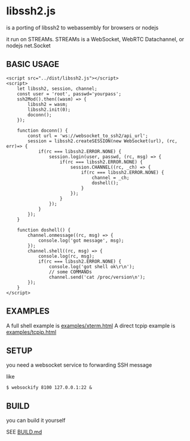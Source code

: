 # libssh2.js
is a porting of libssh2 to webassembly for browsers or nodejs

it run on STREAMs. STREAMs is a WebSocket, WebRTC Datachannel, or nodejs net.Socket

## BASIC USAGE
	<script src="../dist/libssh2.js"></script>
	<script>
		let libssh2, session, channel;
		const user = 'root', passwd='yourpass';
		ssh2Mod().then((wasm) => {
			libssh2 = wasm;
			libssh2.init(0);
			doconn();
		});

		function doconn() {
			const url = 'ws://websocket_to_ssh2/api_url';
			session = libssh2.createSESSION(new WebSocket(url), (rc, err)=> {
				if(rc === libssh2.ERROR.NONE) {
					session.login(user, passwd, (rc, msg) => {
						if(rc === libssh2.ERROR.NONE) {
							session.CHANNEL((rc, _ch) => {
								if(rc === libssh2.ERROR.NONE) {
									channel = _ch;
									doshell();
								}
							});
						}
					});
				}
			});
		}

		function doshell() {
			channel.onmessage((rc, msg) => {
				console.log('got message', msg);
			});
			channel.shell((rc, msg) => {
				console.log(rc, msg);
				if(rc === libssh2.ERROR.NONE) {
					console.log('got shell ok\r\n');
					// some COMMANDs
					channel.send('cat /proc/version\n');
			});
		}
	</script>
## EXAMPLES
A full shell example is [examples/xterm.html](https://github.com/routerplus/libssh2.js/blob/main/examples/xterm.html)
A direct tcpip example is [examples/tcpip.html](https://github.com/routerplus/libssh2.js/blob/main/examples/tcpip.html)

## SETUP
you need a websocket service to forwarding SSH message
	
like

	$ websockify 8100 127.0.0.1:22 & 
	
## BUILD
you can build it yourself

SEE [BUILD.md](https://github.com/routerplus/libssh2.js/blob/main/BUILD.md)

